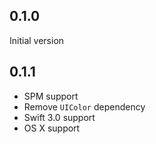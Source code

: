## 0.1.0

Initial version

## 0.1.1

* SPM support
* Remove `UIColor` dependency
* Swift 3.0 support
* OS X support
